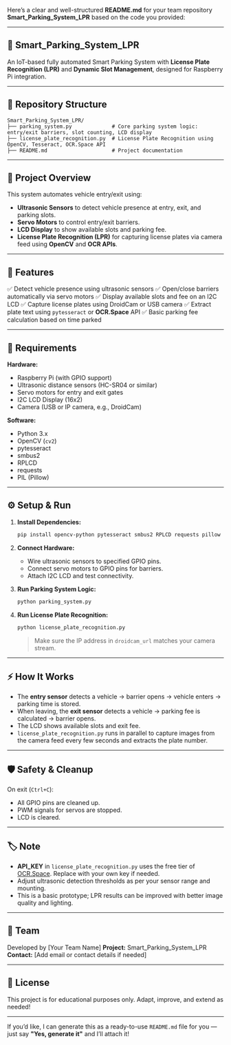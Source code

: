 Here’s a clear and well-structured **README.md** for your team repository **Smart\_Parking\_System\_LPR** based on the code you provided:

---

## 📌 Smart\_Parking\_System\_LPR

An IoT-based fully automated Smart Parking System with **License Plate Recognition (LPR)** and **Dynamic Slot Management**, designed for Raspberry Pi integration.

---

## 📂 Repository Structure

```
Smart_Parking_System_LPR/
├── parking_system.py             # Core parking system logic: entry/exit barriers, slot counting, LCD display
├── license_plate_recognition.py  # License Plate Recognition using OpenCV, Tesseract, OCR.Space API
├── README.md                     # Project documentation
```

---

## 🚗 Project Overview

This system automates vehicle entry/exit using:

* **Ultrasonic Sensors** to detect vehicle presence at entry, exit, and parking slots.
* **Servo Motors** to control entry/exit barriers.
* **LCD Display** to show available slots and parking fee.
* **License Plate Recognition (LPR)** for capturing license plates via camera feed using **OpenCV** and **OCR APIs**.

---

## 🔧 Features

✅ Detect vehicle presence using ultrasonic sensors
✅ Open/close barriers automatically via servo motors
✅ Display available slots and fee on an I2C LCD
✅ Capture license plates using DroidCam or USB camera
✅ Extract plate text using `pytesseract` or **OCR.Space** API
✅ Basic parking fee calculation based on time parked

---

## 📌 Requirements

**Hardware:**

* Raspberry Pi (with GPIO support)
* Ultrasonic distance sensors (HC-SR04 or similar)
* Servo motors for entry and exit gates
* I2C LCD Display (16x2)
* Camera (USB or IP camera, e.g., DroidCam)

**Software:**

* Python 3.x
* OpenCV (`cv2`)
* pytesseract
* smbus2
* RPLCD
* requests
* PIL (Pillow)

---

## ⚙️ Setup & Run

1. **Install Dependencies:**

   ```bash
   pip install opencv-python pytesseract smbus2 RPLCD requests pillow
   ```

2. **Connect Hardware:**

   * Wire ultrasonic sensors to specified GPIO pins.
   * Connect servo motors to GPIO pins for barriers.
   * Attach I2C LCD and test connectivity.

3. **Run Parking System Logic:**

   ```bash
   python parking_system.py
   ```

4. **Run License Plate Recognition:**

   ```bash
   python license_plate_recognition.py
   ```

   > Make sure the IP address in `droidcam_url` matches your camera stream.

---

## ⚡ How It Works

* The **entry sensor** detects a vehicle → barrier opens → vehicle enters → parking time is stored.
* When leaving, the **exit sensor** detects a vehicle → parking fee is calculated → barrier opens.
* The LCD shows available slots and exit fee.
* `license_plate_recognition.py` runs in parallel to capture images from the camera feed every few seconds and extracts the plate number.

---

## 🛡️ Safety & Cleanup

On exit (`Ctrl+C`):

* All GPIO pins are cleaned up.
* PWM signals for servos are stopped.
* LCD is cleared.

---

## 🏷️ Note

* **API\_KEY** in `license_plate_recognition.py` uses the free tier of [OCR.Space](https://ocr.space/). Replace with your own key if needed.
* Adjust ultrasonic detection thresholds as per your sensor range and mounting.
* This is a basic prototype; LPR results can be improved with better image quality and lighting.

---

## 🤝 Team

Developed by \[Your Team Name]
**Project:** Smart\_Parking\_System\_LPR
**Contact:** \[Add email or contact details if needed]

---

## 📜 License

This project is for educational purposes only. Adapt, improve, and extend as needed!

---

If you’d like, I can generate this as a ready-to-use `README.md` file for you — just say **"Yes, generate it"** and I’ll attach it!
